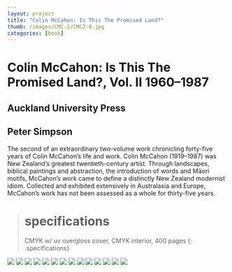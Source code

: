 ```yaml
---
layout: project
title: "Colin McCahon: Is This The Promised Land?"
thumb: /images/CMC-2/CMC2-0.jpg
categories: [book]
---
```


# Colin McCahon: Is This The Promised Land?, Vol. II 1960–1987

## Auckland University Press

## Peter Simpson

The second of an extraordinary two-volume work chronicling forty-five years of Colin McCahon’s life and work. Colin McCahon (1919–1987) was New Zealand’s greatest twentieth-century artist. Through landscapes, biblical paintings and abstraction, the introduction of words and Māori motifs, McCahon’s work came to define a distinctly New Zealand modernist idiom. Collected and exhibited extensively in Australasia and Europe, McCahon’s work has not been assessed as a whole for thirty-five years.

> # specifications
> CMYK w/ uv overgloss cover, CMYK interior, 400 pages
{: .specifications}

![](/images/CMC-2/CMC2-1.jpg)
![](/images/CMC-2/CMC2-2.jpg)
![](/images/CMC-2/CMC2-3.jpg)
![](/images/CMC-2/CMC2-4.jpg)
![](/images/CMC-2/CMC2-5.jpg)
![](/images/CMC-2/CMC2-6.jpg)
![](/images/CMC-2/CMC2-7.jpg)
![](/images/CMC-2/CMC2-8.jpg)
![](/images/CMC-2/CMC2-9.jpg)
![](/images/CMC-2/CMC2-10.jpg)
![](/images/CMC-2/CMC2-11.jpg)
![](/images/CMC-2/CMC2-12.jpg)
![](/images/CMC-2/CMC2-13.jpg)
![](/images/CMC-2/CMC2-14.jpg)
